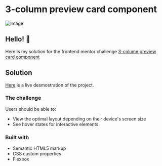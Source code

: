 #  3-column preview card component 

![Image](https://res.cloudinary.com/dz209s6jk/image/upload/f_auto,q_auto:good,w_900/Challenges/ofrkupd8a9wh1wenvr8c.jpg) 

## Hello! 👋 

Here is my solution for the frontend mentor challenge [3-column preview card component](https://www.frontendmentor.io/challenges/3column-preview-card-component-pH92eAR2-) 

## Solution 

[Here](https://transcendent-druid-557b8b.netlify.app/) is a live desmostration of the project.

### The challenge

Users should be able to:

- View the optimal layout depending on their device's screen size
- See hover states for interactive elements

### Built with

- Semantic HTML5 markup
- CSS custom properties
- Flexbox

